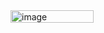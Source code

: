 <img width="133" height="20" alt="image" src="https://github.com/user-attachments/assets/1ddfcf9e-8aef-4484-8f6d-cbde631ba46a" />
